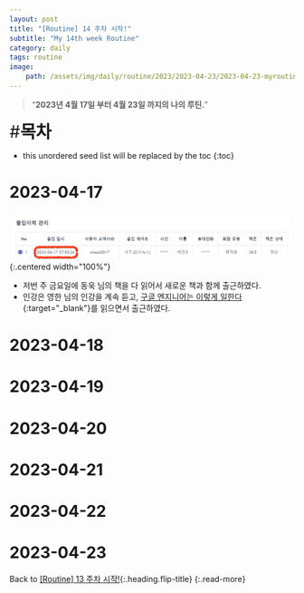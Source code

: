 ```yaml
---
layout: post
title: "[Routine] 14 주차 시작!"
subtitle: "My 14th week Routine"
category: daily
tags: routine
image:
    path: /assets/img/daily/routine/2023/2023-04-23/2023-04-23-myroutine-14th.png
---
```


> “**2023년 4월 17일 부터 4월 23일 까지의 나의 루틴.**”

<span style="font-size:30px;">\#**목차**</span>
* this unordered seed list will be replaced by the toc
{:toc}

# 2023-04-17
![](/assets/img/daily/routine/2023/2023-04-23/2023-04-17_myroutine.png){:.centered width="100%"}
- 저번 주 금요일에 동욱 님의 책을 다 읽어서 새로운 책과 함께 출근하였다.
- 인강은 영한 님의 인강을 계속 듣고, [구글 엔지니어는 이렇게 일한다]{:target="_blank"}를 읽으면서 출근하였다.

# 2023-04-18
# 2023-04-19
# 2023-04-20
# 2023-04-21
# 2023-04-22
# 2023-04-23

Back to [[Routine] 13 주차 시작!](./2023-04-16-week-13th.md){:.heading.flip-title}
{:.read-more}

[//]: # (Continue with [[Routine] 13 주차 시작!]&#40;../04-april/2023-04-16-week-13th.md&#41;{:.heading.flip-title})
[//]: # ({:.read-more})

<!-- Links -->
[구글 엔지니어는 이렇게 일한다]: https://product.kyobobook.co.kr/detail/S000061352347

<!-- Study Links -->

<!-- Commit Links -->
